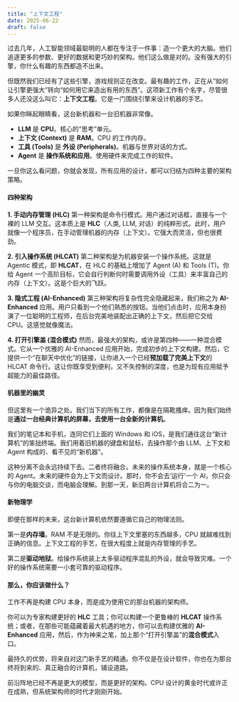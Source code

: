 ```yaml
---
title: "上下文工程"
date: 2025-06-22
draft: false
--- 
```


过去几年，人工智能领域最聪明的人都在专注于一件事：造一个更大的大脑。他们追逐更多的参数、更好的数据和更巧妙的架构。他们这么做是对的。没有强大的引擎，你什么有趣的东西都造不出来。

但既然我们已经有了这些引擎，游戏规则正在改变。最有趣的工作，正在从“如何让引擎更强大”转向“如何用它来造出有用的东西”。这项新工作有个名字，尽管很多人还没这么叫它：**上下文工程**。它是一门围绕引擎来设计机器的手艺。

如果你眯起眼睛看，这台新机器和一台旧机器非常像。

*   **LLM** 是 **CPU**。核心的“思考”单元。
*   **上下文 (Context)** 是 **RAM**。CPU 的工作内存。
*   **工具 (Tools)** 是 **外设 (Peripherals)**。机器与世界对话的方式。
*   **Agent** 是 **操作系统和应用**。使用硬件来完成工作的软件。

一旦你这么看问题，你就会发现，所有应用的设计，都可以归结为四种主要的架构策略。

#### **四种架构**

**1. 手动内存管理 (HLC)**
第一种架构是命令行模式。用户通过对话框，直接与一个裸的 LLM 交互。这本质上是 **HLC**（人类, LLM, 对话）的纯粹形式。此时，用户就像一个程序员，在手动管理机器的内存（上下文）。它强大而灵活，但也很费劲。

**2. 引入操作系统 (HLCAT)**
第二种架构是为机器安装一个操作系统。这就是 Agentic 模式，即 **HLCAT**，在 HLC 的基础上增加了 Agent (A) 和 Tools (T)。你给 Agent 一个高阶目标，它会自行判断何时需要调用外设（工具）来丰富自己的内存（上下文）。这是个巨大的飞跃。

**3. 隐式工程 (AI-Enhanced)**
第三种架构将复杂性完全隐藏起来，我们称之为 **AI-Enhanced** 应用。用户只看到一个他们熟悉的按钮。当他们点击时，应用本身扮演了一位聪明的工程师，在后台完美地装配出正确的上下文，然后把它交给 CPU。这感觉就像魔法。

**4. 打开引擎盖 (混合模式)**
然而，最强大的架构，或许是第四种——一种混合模式。它从一个优雅的 AI-Enhanced 应用开始，完成初步的上下文构建。然后，它提供一个“在聊天中优化”的链接，让你进入一个已经**预加载了完美上下文**的 HLCAT 命令行。这让你既享受到便利，又不失控制的深度，也是为现有应用赋予超能力的最佳路径。

#### **机器里的幽灵**

但这里有一个诡异之处。我们当下的所有工作，都像是在隔靴搔痒。因为我们始终是**通过一台经典计算机的屏幕，去使用一台全新的计算机**。

我们的笔记本和手机，连同它们上面的 Windows 和 iOS，是我们通往这台“新计算机”的笨拙终端。我们用着旧机器的键盘和鼠标，去操作那个由 LLM、上下文和 Agent 构成的、看不见的“新机器”。

这种分离不会永远持续下去。二者终将融合。未来的操作系统本身，就是一个核心的 Agent。未来的硬件会为上下文而设计。那时，你不会去‘运行’一个 AI，你只会与你的电脑交谈，而电脑会理解。到那一天，新旧两台计算机将合二为一。

#### **新物理学**

即便在那样的未来，这台新计算机依然要遵循它自己的物理法则。

第一是**内存墙**。RAM 不是无限的。你往上下文里塞的东西越多，CPU 就越难找到正确的信息。上下文工程的手艺，在很大程度上就是内存管理的手艺。

第二是**驱动地狱**。给操作系统装上太多驱动程序混乱的外设，就会导致灾难。一个好的操作系统需要一小套可靠的驱动程序。

#### **那么，你应该做什么？**

工作不再是构建 CPU 本身，而是成为使用它的那台机器的架构师。

你可以为专家构建更好的 **HLC** 工具；你可以构建一个更鲁棒的 **HLCAT** 操作系统；或者，在那些可能蕴藏着最大机遇的地方，你可以去构建优雅的 **AI-Enhanced** 应用，然后，作为神来之笔，加上那个“打开引擎盖”的**混合模式**入口。

最持久的优势，将来自对这门新手艺的精通。你不仅是在设计软件，你也在为那台终将到来的、真正融合的计算机，铺设道路。

前沿阵地已经不再是更大的模型，而是更好的架构。CPU 设计的黄金时代或许正在成熟，但系统架构师的时代才刚刚开始。